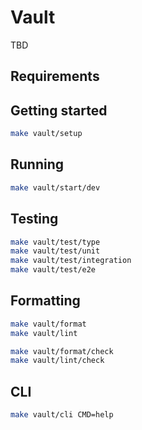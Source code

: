 # Vault

TBD

## Requirements

## Getting started

```bash
make vault/setup
```

## Running

```bash
make vault/start/dev
```

## Testing

```bash
make vault/test/type
make vault/test/unit
make vault/test/integration
make vault/test/e2e
```

## Formatting

```bash
make vault/format
make vault/lint

make vault/format/check
make vault/lint/check
```

## CLI

```bash
make vault/cli CMD=help
```

